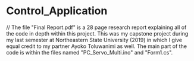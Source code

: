 # Control_Application


// The file "Final Report.pdf" is a 28 page research report explaining all of the code in depth within this project. This was my capstone project during my last semester at Northeastern State University (2019) in which I give equal credit to my partner Ayoko Toluwanimi as well. The main part of the code is within the files named "PC_Servo_Multi.ino" and "Form1.cs".
